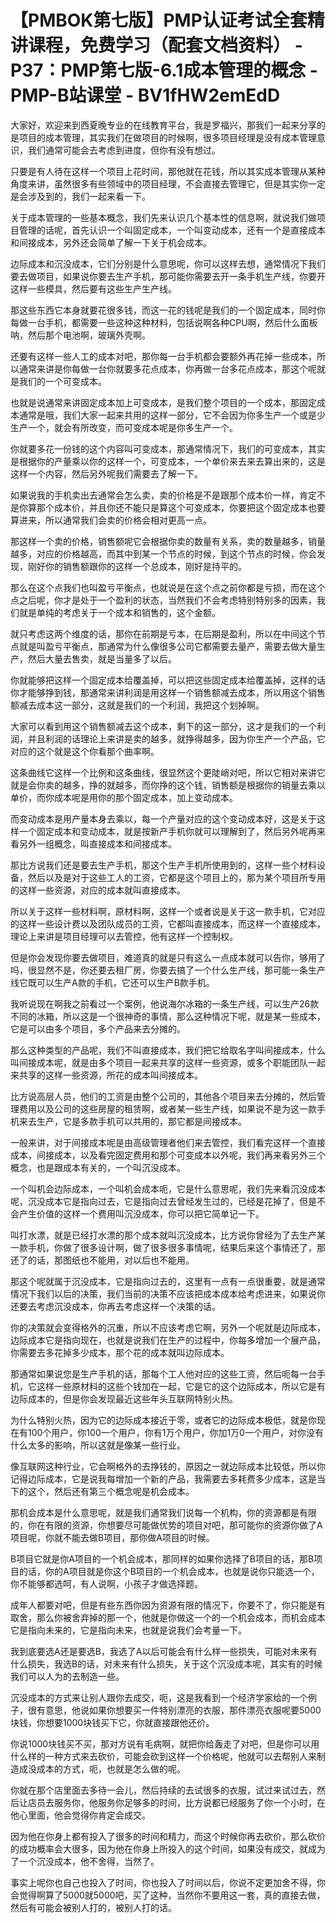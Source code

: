 # 【PMBOK第七版】PMP认证考试全套精讲课程，免费学习（配套文档资料） - P37：PMP第七版-6.1成本管理的概念 - PMP-B站课堂 - BV1fHW2emEdD

大家好，欢迎来到西夏晚专业的在线教育平台，我是罗福兴，那我们一起来分享的是项目的成本管理，其实我们在做项目的时候啊，很多项目经理是没有成本管理意识，我们通常可能会去考虑到进度，但你有没有想过。

只要是有人待在这样一个项目上花时间，那他就在花钱，所以其实成本管理从某种角度来讲，虽然很多有些领域中的项目经理，不会直接去管理它，但是其实你一定是会涉及到的，我们一起来看一下。

关于成本管理的一些基本概念，我们先来认识几个基本性的信息啊，就说我们做项目管理的话呢，首先认识一个叫固定成本，一个叫变动成本，还有一个是直接成本和间接成本，另外还会简单了解一下关于机会成本。

边际成本和沉没成本，它们分别是什么意思呢，你可以这样去想，通常情况下我们要去做项目，如果说你要去生产手机，那可能你需要去开一条手机生产线，你要开这样一些模具，然后要有这些生产生产线。

那这些东西它本身就要花很多钱，而这一花的钱呢是我们的一个固定成本，同时你每做一台手机，都需要一些这种这种材料，包括说啊各种CPU啊，然后什么面板呐，然后那个电池啊，玻璃外壳啊。

还要有这样一些人工的成本对吧，那你每一台手机都会要额外再花掉一些成本，所以通常来讲是你每做一台你就要多花点成本，你再做一台多花点成本，那这个呢就是我们的一个可变成本。

也就是说通常来讲固定成本加上可变成本，是我们整个项目的一个成本，那固定成本通常是哦，我们大家一起来共用的这样一部分，它不会因为你多生产一个或是少生产一个，就会有所改变，而可变成本呢是你多生产一个。

你就要多花一份钱的这个内容叫可变成本，那通常情况下，我们的可变成本，其实是根据你的产量乘以你的这样一个，可变成本，一个单价来去来去算出来的，这是这样一个内容，然后另外呢我们需要去了解一下。

如果说我的手机卖出去通常会怎么卖，卖的价格是不是跟那个成本价一样，肯定不是你算那个成本价，并且你还不能只是算这个可变成本，你要把这个固定成本也要算进来，所以通常我们会卖的价格会相对更高一点。

那这样一个卖的价格，销售额呢它会根据你卖的数量有关系，卖的数量越多，销量越多，对应的价格越高，而其中到某一个节点的时候，到这个节点的时候，你会发现，刚好你的销售额跟你的这样一个总成本，刚好是持平的。

那么在这个点我们也叫盈亏平衡点，也就说是在这个点之前你都是亏损，而在这个点之后呢，你才是处于一个盈利的状态，当然我们不会考虑特别特别多的因素，我们就是单纯的考虑关于一个成本和销售的，这个金额。

就只考虑这两个维度的话，那你在前期是亏本，在后期是盈利，所以在中间这个节点就是叫盈亏平衡点，那通常为什么像很多公司它都需要去量产，需要去做大量生产，然后大量去售卖，就是当量多了以后。

你就能够把这样一个固定成本给覆盖掉，可以把这些固定成本给覆盖掉，这样的话你才能够挣到钱，那通常来讲利润是用这样一个销售额减去成本，所以用这个销售额减去成本这一部分，这就是我们的一个利润，我把这个划掉啊。

大家可以看到用这个销售额减去这个成本，剩下的这一部分，这才是我们的一个利润，并且利润的话理论上来讲是卖的越多，就挣得越多，因为你生产一个产品，它对应的这个就是这个你看那个曲率啊。

这条曲线它这样一个比例和这条曲线，很显然这个更陡峭对吧，所以它相对来讲它就是会你卖的越多，挣的就越多，而你挣的这个钱，销售额是根据你的销量去乘以单价，而你成本呢是用你的那个固定成本，加上变动成本。

而变动成本是用产量本身去乘以，每一个产量对应的这个变动成本好，这是关于这样一个固定成本和变动成本，就是按新产手机你就可以理解到了，然后另外呢再来看另外一组概念，叫直接成本和间接成本。

那比方说我们还是要去生产手机，那这个生产手机所使用到的，这样一些个材料设备，然后以及是对于这些工人的工资，它都是这个项目上的，那为某个项目所专用的这样一些资源，对应的成本就叫直接成本。

所以关于这样一些材料啊，原材料啊，这样一个或者说是关于这一款手机，它对应的这样一些设计费以及团队成员的工资，它都叫直接成本，而这样一个直接成本，理论上来讲是项目经理可以去管控，他有这样一个控制权。

但是你会发现你要去做项目，难道真的就是只有这么一点成本就可以告你，够用了吗，很显然不是，你还要去租厂房，你要去搞了一个什么生产线，那可能一条生产线它既可以生产A款的手机，它还可以生产B款手机。

我听说现在啊我之前看过一个案例，他说海尔冰箱的一条生产线，可以生产26款不同的冰箱，所以这是一个很神奇的事情，那么这种情况下呢，就是某一些成本，它是可以由多个项目，多个产品来去分摊的。

那么这种类型的产品呢，我们不叫直接成本，我们把它给取名字叫间接成本，什么叫间接成本呢，就是由多个项目一起来共享的这样一些资源，或多个职能团队一起来共享的这样一些资源，所花的成本叫间接成本。

比方说高层人员，他们的工资是由整个公司的，其他各个项目来去分摊的，然后管理费用以及公司的这些房屋的租赁啊，或者某一些生产线，如果说不是为这一款手机来去生产，它是多款手机可以共用的，那它都是间接成本。

一般来讲，对于间接成本呢是由高级管理者他们来去管控，我们看完这样一个直接成本，间接成本，以及看完固定费用和那个可变成本以外呢，我们再来看另外三个概念，也是跟成本有关的，一个叫沉没成本。

一个叫机会边际成本，一个叫机会成本呃，它是什么意思呢，我们先来看沉没成本呢，沉没成本它是指向过去，它是指向过去曾经发生过的，已经是花掉了，但是不会产生价值的这样一个费用叫沉没成本，你可以把它简单记一下。

叫打水漂，就是已经打水漂的那个成本就叫沉没成本，比方说你曾经为了去生产某一款手机，你做了很多设计啊，做了很多很多事情呢，结果后来这个事情还了，那还了的话，那图纸也不能用，对以后也不能用。

那这个呢就属于沉没成本，它是指向过去的，这里有一点有一点很重要，就是通常情况下我们以后的决策，我们当前的决策不应该把成本成本给考虑进来，如果说你还要去考虑沉没成本，你再去考虑这样一个决策的话。

你的决策就会变得格外的沉重，所以不应该考虑它啊，另外一个呢就是边际成本，边际成本它是指向现在，也就是说我们在生产的过程中，你每多增加一个展产品，你需要去多花掉多少成本，那个花的成本就叫边际成本。

那通常如果说您是生产手机的话，那每个工人他对应的这些工资，然后呃每一台手机，它这样一些原材料的这些个钱加在一起，它是它的这个边际成本，所以它是有边际成本的，但是你会发现最近这些年头互联网特别火热。

为什么特别火热，因为它的边际成本接近于零，或者它的边际成本极低，就是你现在有100个用户，你100一个用户，你有1万个用户，你加1万0一个用户，对你没有什么太多的影响，所以这就是像某一些行业。

像互联网这种行业，它会啊格外的去挣钱的，原因之一就边际成本比较低，所以你记得边际成本，它是说我每增加一个新的产品，我需要去多耗费多少成本，这是当下的这个，然后还有第三个概念呢是机会成本。

那机会成本是什么意思呢，就是我们通常我们说每一个机构，你的资源都是有限的，你在有限的资源，你想要尽可能做优势的项目对吧，那可能你的资源你做了A项目呢，你就不能去做B项目，那你做A项目的时候。

B项目它就是你A项目的一个机会成本，那同样的如果你选择了B项目的话，那B项目的话，你的A项目就是你这个B项目的一个机会成本，也就是说你只能选一个，你不能够都选呵，有人说啊，小孩子才做选择题。

成年人都要对吧，但是有些东西你因为资源有限的情况下，你要不了，你只能是有取舍，那么你被舍弃掉的那一个，他就是你做这一个的一个机会成本，而机会成本它是指向未来的，它是指向未来，也就是说我们会考量一下。

我到底要选A还是要选B，我选了A以后可能会有什么样一些损失，可能对未来有什么损失，我选B的话，对未来有什么损失，关于这个沉没成本呢，其实有的时候我们可以人为的去制造一些。

沉没成本的方式来让别人跟你去成交，呃，这是我看到一个经济学家给的一个例子，很有意思，他说如果你想要买一件特别漂亮的衣服，那件漂亮衣服呢要5000块钱，你想要1000块钱买下它，你就直接跟他还价。

你说1000块钱买不买，那对方说有毛病啊，就把你给轰走了对吧，但是你可以用什么样的一种方式来去砍价，可能会砍到这样一个价格呢，他就可以去帮别人来制造成没成本的方式，呃，也就是怎么做的呢。

你就在那个店里面去多待一会儿，然后持续的去试很多的衣服，试过来试过去，然后让店员去服务你，他服务你足够多的时间，比方说都已经服务了你一个小时，在他心里面，他会觉得你肯定会成交。

因为他在你身上都有投入了很多的时间和精力，而这个时候你再去砍价，那么砍价的成功概率会大很多，因为他在你身上所投入的这个时间，如果没有成交，就成为了一个沉没成本，他不舍得，当然了。

事实上呢你也自己也投入了时间，你也投入了时间以后，你说不定更加舍不得，你会觉得啊算了5000就5000吧，买了这种，当然你不要用这一套，真的直接去做，然后有可能会被别人打的，被别人打的话。

